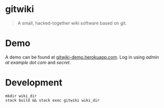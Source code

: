 # gitwiki

> A small, hacked-together wiki software based on git.

# Demo

A demo can be found at [gitwiki-demo.herokuapp.com](https://gitwiki-demo.herokuapp.com/).
Log in using *admin at example dot com* and *secret*.

# Development

    mkdir wiki_dir
    stack build && stack exec gitwiki wiki_dir
